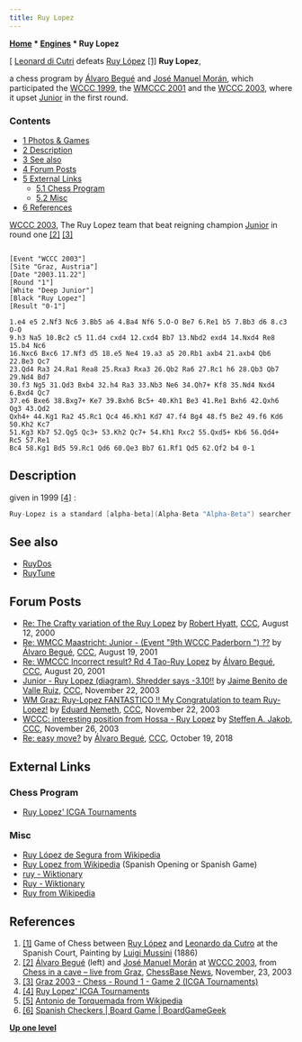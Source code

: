 ```yaml
---
title: Ruy Lopez
---
```

**[Home](Home "Home") \* [Engines](Engines "Engines") \* Ruy Lopez**



[ [Leonard di Cutri](https://en.wikipedia.org/wiki/Giovanni_Leonardo_Di_Bona) defeats [Ruy López](https://en.wikipedia.org/wiki/Ruy_L%C3%B3pez_de_Segura) <a id="cite-note-1" href="#cite-ref-1">[1]</a>
**Ruy Lopez**,  

a chess program by [Álvaro Begué](%C3%81lvaro_Begu%C3%A9 "Álvaro Begué") and [José Manuel Morán](Jos%C3%A9_Manuel_Mor%C3%A1n "José Manuel Morán"), which participated the [WCCC 1999](WCCC_1999 "WCCC 1999"), the [WMCCC 2001](WMCCC_2001 "WMCCC 2001") and the [WCCC 2003](WCCC_2003 "WCCC 2003"), where it upset [Junior](Junior "Junior") in the first round. 



### Contents


* [1 Photos & Games](#photos-.26-games)
* [2 Description](#description)
* [3 See also](#see-also)
* [4 Forum Posts](#forum-posts)
* [5 External Links](#external-links)
	+ [5.1 Chess Program](#chess-program)
	+ [5.2 Misc](#misc)
* [6 References](#references)






 [](File:%C3%81lvaroAndJos%C3%A9Graz2003.jpg) 
[WCCC 2003](WCCC_2003 "WCCC 2003"), The Ruy Lopez team that beat reigning champion [Junior](Junior "Junior") in round one <a id="cite-note-2" href="#cite-ref-2">[2]</a> <a id="cite-note-3" href="#cite-ref-3">[3]</a>




```

[Event "WCCC 2003"]
[Site "Graz, Austria"]
[Date "2003.11.22"]
[Round "1"]
[White "Deep Junior"]
[Black "Ruy Lopez"]
[Result "0-1"]

1.e4 e5 2.Nf3 Nc6 3.Bb5 a6 4.Ba4 Nf6 5.O-O Be7 6.Re1 b5 7.Bb3 d6 8.c3 O-O 
9.h3 Na5 10.Bc2 c5 11.d4 cxd4 12.cxd4 Bb7 13.Nbd2 exd4 14.Nxd4 Re8 15.b4 Nc6 
16.Nxc6 Bxc6 17.Nf3 d5 18.e5 Ne4 19.a3 a5 20.Rb1 axb4 21.axb4 Qb6 22.Be3 Qc7 
23.Qd4 Ra3 24.Ra1 Rea8 25.Rxa3 Rxa3 26.Qb2 Ra6 27.Rc1 h6 28.Qb3 Qb7 29.Nd4 Bd7 
30.f3 Ng5 31.Qd3 Bxb4 32.h4 Ra3 33.Nb3 Ne6 34.Qh7+ Kf8 35.Nd4 Nxd4 6.Bxd4 Qc7 
37.e6 Bxe6 38.Bxg7+ Ke7 39.Bxh6 Bc5+ 40.Kh1 Be3 41.Re1 Bxh6 42.Qxh6 Qg3 43.Qd2 
Qxh4+ 44.Kg1 Ra2 45.Rc1 Qc4 46.Kh1 Kd7 47.f4 Bg4 48.f5 Be2 49.f6 Kd6 50.Kh2 Kc7 
51.Kg3 Kb7 52.Qg5 Qc3+ 53.Kh2 Qc7+ 54.Kh1 Rxc2 55.Qxd5+ Kb6 56.Qd4+ Rc5 57.Re1 
Bc4 58.Kg1 Bd5 59.Rc1 Qd6 60.Qe3 Bb7 61.Rf1 Qd5 62.Qf2 b4 0-1 

```

## Description


given in 1999 <a id="cite-note-4" href="#cite-ref-4">[4]</a> :




```C++
Ruy-Lopez is a standard [alpha-beta](Alpha-Beta "Alpha-Beta") searcher, with some innovative [forward pruning](Pruning "Pruning") methods. The [evaluation](Evaluation "Evaluation") function is quite sophisticated and also slow. After four years programming *Torquemada* <a id="cite-note-5" href="#cite-ref-5">[5]</a>, a Spanish Checkers <a id="cite-note-6" href="#cite-ref-6">[6]</a> program, we began programming Ruy-Lopez in July'97 just for fun. This is a very young program, so we have much room for improving. Currently [Spanish Computer Chess Champion](SCCC_1998 "SCCC 1998"). 

```

## See also


* [RuyDos](RuyDos "RuyDos")
* [RuyTune](RuyTune "RuyTune")


## Forum Posts


* [Re: The Crafty variation of the Ruy Lopez](https://www.stmintz.com/ccc/index.php?id=124111) by [Robert Hyatt](Robert_Hyatt "Robert Hyatt"), [CCC](CCC "CCC"), August 12, 2000
* [Re: WMCC Maastricht: Junior - (Event "9th WCCC Paderborn ") ??](https://www.stmintz.com/ccc/index.php?id=184399) by [Álvaro Begué](%C3%81lvaro_Begu%C3%A9 "Álvaro Begué"), [CCC](CCC "CCC"), August 19, 2001
* [Re: WMCCC Incorrect result? Rd 4 Tao-Ruy Lopez](https://www.stmintz.com/ccc/index.php?id=184626) by [Álvaro Begué](%C3%81lvaro_Begu%C3%A9 "Álvaro Begué"), [CCC](CCC "CCC"), August 20, 2001
* [Junior - Ruy Lopez (diagram). Shredder says -3.10!!](https://www.stmintz.com/ccc/index.php?id=329596) by [Jaime Benito de Valle Ruiz](Jaime_Benito_de_Valle_Ruiz "Jaime Benito de Valle Ruiz"), [CCC](CCC "CCC"), November 22, 2003
* [WM Graz: Ruy-Lopez FANTASTICO !! My Congratulation to team Ruy-Lopez!](https://www.stmintz.com/ccc/index.php?id=329661) by [Eduard Nemeth](index.php?title=Eduard_Nemeth&action=edit&redlink=1 "Eduard Nemeth (page does not exist)"), [CCC](CCC "CCC"), November 22, 2003
* [WCCC: interesting position from Hossa - Ruy Lopez](https://www.stmintz.com/ccc/index.php?id=330695) by [Steffen A. Jakob](Steffen_A._Jakob "Steffen A. Jakob"), [CCC](CCC "CCC"), November 26, 2003
* [Re: easy move?](http://www.talkchess.com/forum3/viewtopic.php?f=7&t=68692&start=8) by [Álvaro Begué](%C3%81lvaro_Begu%C3%A9 "Álvaro Begué"), [CCC](CCC "CCC"), October 19, 2018


## External Links


### Chess Program


* [Ruy Lopez' ICGA Tournaments](https://www.game-ai-forum.org/icga-tournaments/program.php?id=96)


### Misc


* [Ruy López de Segura from Wikipedia](https://en.wikipedia.org/wiki/Ruy_L%C3%B3pez_de_Segura)
* [Ruy Lopez from Wikipedia](https://en.wikipedia.org/wiki/Ruy_Lopez) (Spanish Opening or Spanish Game)
* [ruy - Wiktionary](https://en.wiktionary.org/wiki/ruy)
* [Ruy - Wiktionary](https://en.wiktionary.org/wiki/Ruy)
* [Ruy from Wikipedia](https://en.wikipedia.org/wiki/Ruy)


## References


1. <a id="cite-ref-1" href="#cite-note-1">[1]</a> Game of Chess between [Ruy López](https://en.wikipedia.org/wiki/Ruy_L%C3%B3pez_de_Segura) and [Leonardo da Cutro](https://en.wikipedia.org/wiki/Giovanni_Leonardo_Di_Bona) at the Spanish Court, Painting by [Luigi Mussini](index.php?title=Category:Luigi_Mussini&action=edit&redlink=1 "Category:Luigi Mussini (page does not exist)") (1886)
2. <a id="cite-ref-2" href="#cite-note-2">[2]</a> [Álvaro Begué](%C3%81lvaro_Begu%C3%A9 "Álvaro Begué") (left) and [José Manuel Morán](Jos%C3%A9_Manuel_Mor%C3%A1n "José Manuel Morán") at [WCCC 2003](WCCC_2003 "WCCC 2003"), from [Chess in a cave – live from Graz](https://en.chessbase.com/post/che-in-a-cave-live-from-graz), [ChessBase News](ChessBase "ChessBase"), November, 23, 2003
3. <a id="cite-ref-3" href="#cite-note-3">[3]</a> [Graz 2003 - Chess - Round 1 - Game 2 (ICGA Tournaments)](https://www.game-ai-forum.org/icga-tournaments/round.php?tournament=2&round=1&id=2)
4. <a id="cite-ref-4" href="#cite-note-4">[4]</a> [Ruy Lopez' ICGA Tournaments](https://www.game-ai-forum.org/icga-tournaments/program.php?id=96)
5. <a id="cite-ref-5" href="#cite-note-5">[5]</a> [Antonio de Torquemada from Wikipedia](https://en.wikipedia.org/wiki/Antonio_de_Torquemada)
6. <a id="cite-ref-6" href="#cite-note-6">[6]</a> [Spanish Checkers | Board Game | BoardGameGeek](https://boardgamegeek.com/boardgame/36250/spanish-checkers)

**[Up one level](Engines "Engines")**







 
